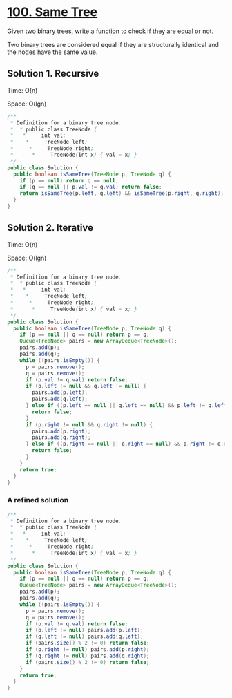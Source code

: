 # [100. Same Tree](https://leetcode.com/problems/same-tree/)

Given two binary trees, write a function to check if they are equal or not.

Two binary trees are considered equal if they are structurally identical and the nodes have the same value.

## Solution 1. Recursive

Time: O(n)

Space: O(lgn)

```java
/**
 * Definition for a binary tree node.
 *  * public class TreeNode {
 *   *     int val;
 *    *     TreeNode left;
 *     *     TreeNode right;
 *      *     TreeNode(int x) { val = x; }
 */
public class Solution {
  public boolean isSameTree(TreeNode p, TreeNode q) {
    if (p == null) return q == null;
    if (q == null || p.val != q.val) return false;
    return isSameTree(p.left, q.left) && isSameTree(p.right, q.right);
  }
}
```

## Solution 2. Iterative

Time: O(n)

Space: O(lgn)

```java
/**
 * Definition for a binary tree node.
 *  * public class TreeNode {
 *   *     int val;
 *    *     TreeNode left;
 *     *     TreeNode right;
 *      *     TreeNode(int x) { val = x; }
 */
public class Solution {
  public boolean isSameTree(TreeNode p, TreeNode q) {
    if (p == null || q == null) return p == q;
    Queue<TreeNode> pairs = new ArrayDeque<TreeNode>();
    pairs.add(p);
    pairs.add(q);
    while (!pairs.isEmpty()) {
      p = pairs.remove();
      q = pairs.remove();
      if (p.val != q.val) return false;
      if (p.left != null && q.left != null) {
        pairs.add(p.left);
        pairs.add(q.left);
      } else if ((p.left == null || q.left == null) && p.left != q.left) {
        return false;
      }
      if (p.right != null && q.right != null) {
        pairs.add(p.right);
        pairs.add(q.right);
      } else if ((p.right == null || q.right == null) && p.right != q.right) {
        return false;
      }
    }
    return true;
  }
}
```

### A refined solution

```java
/**
 * Definition for a binary tree node.
 *  * public class TreeNode {
 *   *     int val;
 *    *     TreeNode left;
 *     *     TreeNode right;
 *      *     TreeNode(int x) { val = x; }
 */
public class Solution {
  public boolean isSameTree(TreeNode p, TreeNode q) {
    if (p == null || q == null) return p == q;
    Queue<TreeNode> pairs = new ArrayDeque<TreeNode>();
    pairs.add(p);
    pairs.add(q);
    while (!pairs.isEmpty()) {
      p = pairs.remove();
      q = pairs.remove();
      if (p.val != q.val) return false;
      if (p.left != null) pairs.add(p.left);
      if (q.left != null) pairs.add(q.left);
      if (pairs.size() % 2 != 0) return false;
      if (p.right != null) pairs.add(p.right);
      if (q.right != null) pairs.add(q.right);
      if (pairs.size() % 2 != 0) return false;
    }
    return true;
  }
}
```
